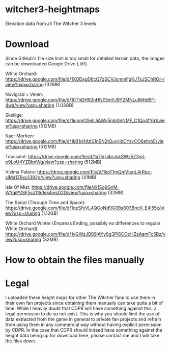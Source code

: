 # witcher3-heightmaps
Elevation data from all The Witcher 3 levels

# Download
Since GitHub's file size limit is too small for detailed terrain data, the images can be downloaded Google Drive (.tiff).

White Orchard: https://drive.google.com/file/d/1XODsgD6cQ7gSCVJummFgKJTsJSChROr-/view?usp=sharing (32MB)

Novigrad + Velen: https://drive.google.com/file/d/10ThDH92nHNE5mYJ9YZMNLutNHd5F-4wa/view?usp=sharing (1.03GB)

Skellige: https://drive.google.com/file/d/1iupmOSelLljAWq5mb0nNMF_C1Qo4fYq1/view?usp=sharing (512MB)

Kaer Morhen: https://drive.google.com/file/d/1kB1d4AtIS1nEN2tQuyHzCYsvCO6ehrbE/view?usp=sharing (512MB)

Toussaint: https://drive.google.com/file/d/1a7lqU4eJukSWz5Z3ml-p9LoU4YZBbnWg/view?usp=sharing (512MB)

Vizima Palace: https://drive.google.com/file/d/1koT1mQmVtsqL4rRpc-siMa1ZRxu1392g/view?usp=sharing (41MB)

Isle Of Mist: https://drive.google.com/file/d/1Sg9GnM-WYqiPVSF5sz11ln1ek4yisD2D/view?usp=sharing (32MB)

The Spiral (Through Time and Space): https://drive.google.com/file/d/1qeSfxVL4QGoNd9G0Bs603BncX_E4i55x/view?usp=sharing (1.12GB)

White Orchard Winter (Empress Ending, possibly no differences to regular White Orchard): https://drive.google.com/file/d/1yGWzJB89jAYy6g3PI6COoHZzAamFc5Bz/view?usp=sharing (32MB)


# How to obtain the files manually



# Legal
I uploaded these height maps for other The Witcher fans to use them in their own fan projects since obtaining them manually can take quite a bit of time.
While I heavily doubt that CDPR will have something against this, a legal permission to do so not exist.
This is why you should limit the use of data extracted from the game in general to private fan projects and refrain from using them in any commercial way without having explicit permission by CDPR.
In the case that CDPR should indeed have something against the height data being up for download here, please contact me and I will take the files down.
